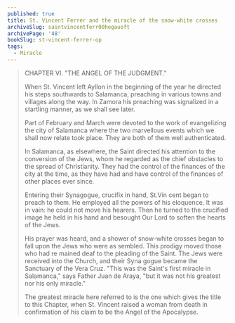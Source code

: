 ```yaml
---
published: true
title: St. Vincent Ferrer and the miracle of the snow-white crosses
archiveSlug: saintvincentferr00hogauoft
archivePage: '48'
bookSlug: st-vincent-ferrer-op
tags:
  - Miracle
---
```


> CHAPTER VI. "THE ANGEL OF THE JUDGMENT."
>
> When St. Vincent left Ayllon in the beginning of the year he directed his steps southwards to Salamanca, preaching in various towns and villages along the way. In Zamora his preaching was signalized in a startling manner, as we shall see later.
>
> Part of February and March were devoted to the work of evangelizing the city of Salamanca where the two marvellous events which we shall now relate took place. They are both of them well authenticated.
>
> In Salamanca, as elsewhere, the Saint directed his attention to the conversion of the Jews, whom he regarded as the chief obstacles to the spread of Christianity. They had the control of the finances of the city at the time, as they have had and have control of the finances of other places ever since.
>
> Entering their Synagogue, crucifix in hand, St.Vin cent began to preach to them. He employed all the powers of his eloquence. It was in vain: he could not move his hearers. Then he turned to the crucified image he held in his hand and besought Our Lord to soften the hearts of the Jews.
>
> His prayer was heard, and a shower of snow-white crosses began to fall upon the Jews who were as sembled. This prodigy moved those who had re mained deaf to the pleading of the Saint. The Jews were received into the Church, and their Syna gogue became the Sanctuary of the Vera Cruz. "This was the Saint's first miracle in Salamanca," says Father Juan de Araya, "but it was not his greatest nor his only miracle."
>
> The greatest miracle here referred to is the one which gives the title to this Chapter, when St. Vincent raised a woman from death in confirmation of his claim to be the Angel of the Apocalypse.
